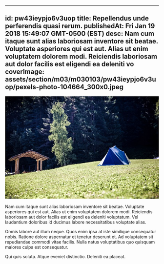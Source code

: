 
---
id: pw43ieypjo6v3uop
title: Repellendus unde perferendis quasi rerum.
publishedAt: Fri Jan 19 2018 15:49:07 GMT-0500 (EST)
desc: Nam cum itaque sunt alias laboriosam inventore sit beatae. Voluptate asperiores qui est aut. Alias ut enim voluptatem dolorem modi. Reiciendis laboriosam aut dolor facilis est eligendi ea deleniti vo
coverImage: assets/section/m03/m030103/pw43ieypjo6v3uop/pexels-photo-104664_300x0.jpeg
---

![image from pexels.com](assets/section/m03/m030103/pw43ieypjo6v3uop/pexels-photo-104664.jpeg)

Nam cum itaque sunt alias laboriosam inventore sit beatae. Voluptate asperiores qui est aut. Alias ut enim voluptatem dolorem modi. Reiciendis laboriosam aut dolor facilis est eligendi ea deleniti voluptatum. Vel laudantium doloribus id ducimus labore necessitatibus voluptate alias.
 
Omnis labore aut illum neque. Quos enim ipsa at iste similique consequatur nobis. Ratione dolore aspernatur et tenetur deserunt et. Ad voluptatem sit repudiandae commodi vitae facilis. Nulla natus voluptatibus quo quisquam maiores culpa est consequatur.
 
Qui quis soluta. Atque eveniet distinctio. Deleniti ea placeat.

